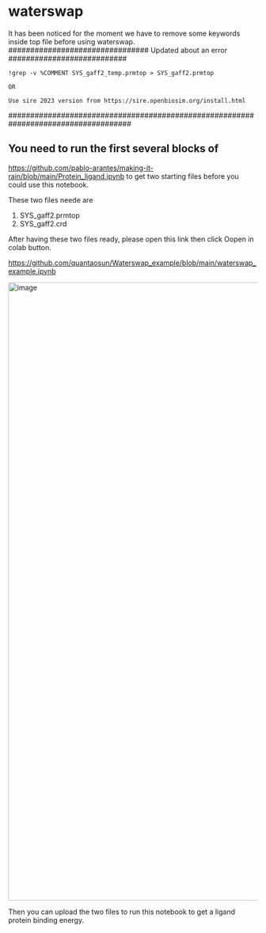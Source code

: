 
# waterswap

It has been noticed for the moment we have to remove some keywords inside top file before using waterswap.
################################ Updated about an error ###########################
```
!grep -v %COMMENT SYS_gaff2_temp.prmtop > SYS_gaff2.prmtop

OR

Use sire 2023 version from https://sire.openbiosim.org/install.html
```
####################################################################################
## You need to run the first several blocks of 

https://github.com/pablo-arantes/making-it-rain/blob/main/Protein_ligand.ipynb to get two starting files before you could use this notebook.

These two files neede are

1. SYS_gaff2.prmtop
2. SYS_gaff2.crd

After having these two files ready, please open this link then click Oopen in colab button. 

https://github.com/quantaosun/Waterswap_example/blob/main/waterswap_example.ipynb 

<img width="1250" alt="image" src="https://user-images.githubusercontent.com/75652473/202317820-7b083a8a-52d8-4356-9f21-2a67809a707a.png">


Then you can upload the two files to run this notebook to get a ligand protein binding energy.
